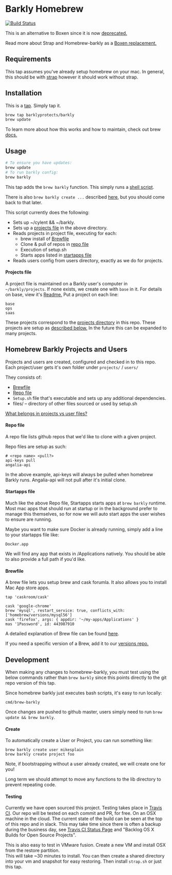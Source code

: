 Barkly Homebrew
===============
[![Build Status](https://travis-ci.org/barklyprotects/homebrew-barkly.svg?branch=master)](https://travis-ci.org/barklyprotects/homebrew-barkly)

This is an alternative to Boxen since it is now [deprecated.](https://github.com/boxen/boxen/issues/197)

Read more about Strap and Homebrew-barkly as a [Boxen replacement.](https://github.com/barklyprotects/homebrew-barkly/blob/master/docs/replacing_boxen.md)

Requirements
------------
This tap assumes you've already setup homebrew on your mac.  In general, this
should be with [strap](https://github.com/barklyprotects/strap) however it should work without strap.

Installation
------------
This is a [tap](https://github.com/Homebrew/brew/blob/master/docs/brew-tap.md). Simply tap it.

``` bash
brew tap barklyprotects/barkly
brew update
```

To learn more about how this works and how to maintain, check out brew [docs.](https://github.com/Homebrew/brew/blob/master/docs/How-to-Create-and-Maintain-a-Tap.md)

Usage
-----
``` bash
# To ensure you have updates:
brew update
# To run barkly config:
brew barkly
```


This tap adds the `brew barkly` function. This simply runs a [shell script](https://github.com/barklyprotects/homebrew-barkly/blob/master/cmd/brew-barkly).

There is also `brew barkly create ...` described [here](#create), but you should come back to that later.

This script currently does the following:
- Sets up ~/cylent && ~/barkly.
- Sets up a [projects file](#projects-file) in the above directory.
- Reads projects in project file, executing for each:
  - brew install of [Brewfile](#brewfile)
  - Clone & pull of repos in [repo file](#repo-file)
  - Execution of setup.sh
  - Starts apps listed in [startapps file](startapps-file)
- Reads users config from users directory, exactly as we do for projects.

#### Projects file
A project file is maintained on a Barkly user's computer in `~/barkly/projects`.
If none exists, we create one with `base` in it. For details on base, view it's [Readme.](projects/base/README.md)
Put a project on each line:
```
base
ops
saas
```

These projects correspond to the [projects directory](https://github.com/barklyprotects/homebrew-barkly/tree/master/projects) in this repo.
These projects are setup as [described below.](#homebrew-barkly-projects-and-users)
In the future this can be expanded to many projects.

## Homebrew Barkly Projects and Users
Projects and users are created, configured and checked in to this repo.  Each project/user gets it's own folder under `projects/` / `users/`

They consists of:
- [Brewfile](#brewfile)
- [Repo file](#repo-file)
- `Setup.sh` file that's executable and sets up any additional dependencies.
- files/ – directory of other files sourced or used by setup.sh

[What belongs in projects vs user files?](docs/projects_vs_users.md)

#### Repo file
A repo file lists github repos that we'd like to clone with a given project.

Repo files are setup as such:
```
# <repo name> <pull?>
api-keys pull
angalia-api
```

In the above example, api-keys will always be pulled when homebrew Barkly runs.
Angalia-api will not pull after it's initial clone.

#### Startapps file
Much like the above Repo file, Startapps starts apps at `brew barkly` runtime.  
Most mac apps that should run at startup or in the background prefer to manage this themselves,
so for now we will auto start apps the user wishes to ensure are running.  

Maybe you want to make sure Docker is already running, simply add a line to your startapps file like:
```
Docker.app
```

We will find any app that exists in /Applications natively. You should be able to also provide a full path if you'd like.

#### Brewfile
A brew file lets you setup brew and cask forumla.  It also allows you to install Mac App store apps.
```
tap 'caskroom/cask'

cask 'google-chrome'
brew 'mysql', restart_service: true, conflicts_with: ['homebrew/versions/mysql56']
cask 'firefox', args: { appdir: '~/my-apps/Applications' }
mas '1Password', id: 443987910
```

A detailed explanation of Brew file can be found [here](https://github.com/Homebrew/homebrew-bundle/blob/master/Readme.md).

If you need a specific version of a Brew, add it to our [versions repo.](docs/homebrew_versions.md)

## Development
When making any changes to homebrew-barkly, you must test using the below commands
rather than `brew barkly` since this points directly to the git repo version of this tap.

Since homebrew barkly just executes bash scripts, it's easy to run locally:
```
cmd/brew-barkly
```

Once changes are pushed to github master, users simply need to run `brew update && brew barkly`.

#### Create
To automatically create a User or Project, you can run something like:
```
brew barkly create user mikesplain
brew barkly create project foo
```
Note, if bootstrapping without a user already created, we will create one for you!

Long term we should attempt to move any functions to the lib directory to prevent repeating code.

#### Testing

Currently we have open sourced this project.  Testing takes place in [Travis CI](https://travis-ci.org/barklyprotects/homebrew-barkly).
Our repo will be tested on each commit and PR, for free. On an OSX machine in the cloud.
The current state of the build can be seen at the top of this repo and in slack.
This may take time since there is often a backup during the business day, see [Travis CI Status Page](https://www.traviscistatus.com/)
and "Backlog OS X Builds for Open Source Projects".

This is also easy to test in VMware fusion.  Create a new VM and install OSX from the restore partition.  
This will take ~30 minutes to install.  You can then create a shared directory
into your vm and snapshot for easy restoring.  Then install `strap.sh` or just this tap.
